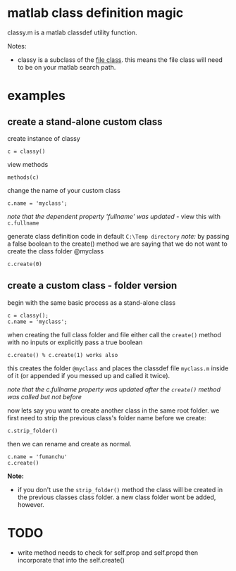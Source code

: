 # matlab class definition magic
classy.m is a matlab classdef utility function.

Notes:
* classy is a subclass of the [file class](https://github.com/johndevitis/file). this means the file class will need to be on your matlab search path.


# examples

## create a stand-alone custom class
create instance of classy
```
c = classy()
```

view methods
```
methods(c)
```

change the name of your custom class
```
c.name = 'myclass';
```

*note that the dependent property 'fullname' was updated* - view this with `c.fullname`

generate class definition code in default `C:\Temp directory`
    *note:* by passing a false boolean to the create() method we are saying that we do not want to create the class folder @myclass
```
c.create(0)
```

## create a custom class - folder version
begin with the same basic process as a stand-alone class
```
c = classy();
c.name = 'myclass';
```

when creating the full class folder and file either call the `create()` method with no inputs or explicitly pass a true boolean  
```
c.create() % c.create(1) works also
```

this creates the folder `@myclass` and places the classdef file `myclass.m` inside of it (or appended if you messed up and called it twice).

*note that the c.fullname property was updated after the `create()` method was called but not before*

now lets say you want to create another class in the same root folder. we first need to strip the previous class's folder name before we create:
```
c.strip_folder()
```

then we can rename and create as normal.
```
c.name = 'fumanchu'
c.create()
```

**Note:**
* if you don't use the `strip_folder()` method the class will be created in the previous classes class folder. a new class folder wont be added, however.

# TODO
* write method needs to check for self.prop and self.propd then incorporate that into the self.create()
